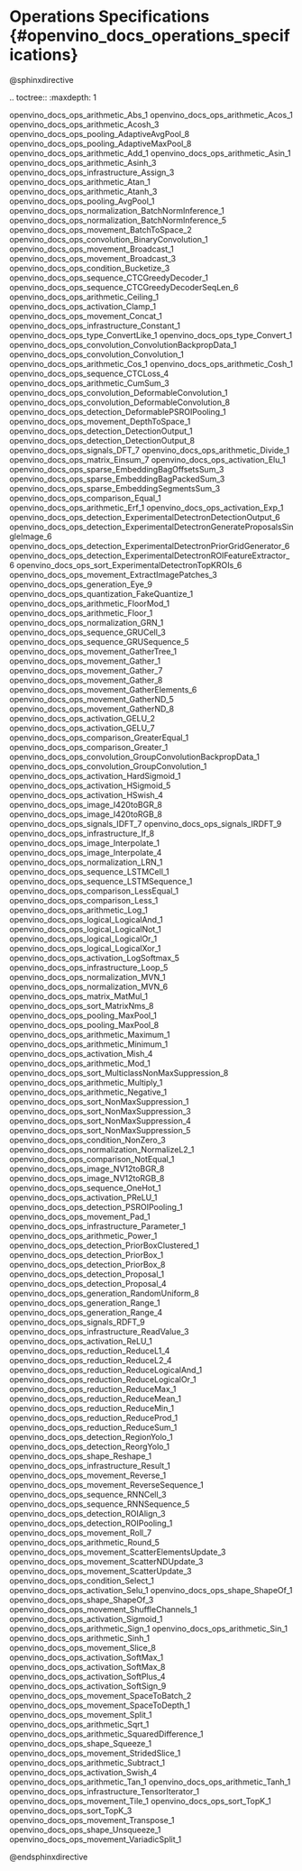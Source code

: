 # Operations Specifications {#openvino_docs_operations_specifications}

@sphinxdirective

.. toctree::
   :maxdepth: 1

   openvino_docs_ops_arithmetic_Abs_1
   openvino_docs_ops_arithmetic_Acos_1
   openvino_docs_ops_arithmetic_Acosh_3
   openvino_docs_ops_pooling_AdaptiveAvgPool_8
   openvino_docs_ops_pooling_AdaptiveMaxPool_8
   openvino_docs_ops_arithmetic_Add_1
   openvino_docs_ops_arithmetic_Asin_1
   openvino_docs_ops_arithmetic_Asinh_3
   openvino_docs_ops_infrastructure_Assign_3
   openvino_docs_ops_arithmetic_Atan_1
   openvino_docs_ops_arithmetic_Atanh_3
   openvino_docs_ops_pooling_AvgPool_1
   openvino_docs_ops_normalization_BatchNormInference_1
   openvino_docs_ops_normalization_BatchNormInference_5
   openvino_docs_ops_movement_BatchToSpace_2
   openvino_docs_ops_convolution_BinaryConvolution_1
   openvino_docs_ops_movement_Broadcast_1
   openvino_docs_ops_movement_Broadcast_3
   openvino_docs_ops_condition_Bucketize_3
   openvino_docs_ops_sequence_CTCGreedyDecoder_1
   openvino_docs_ops_sequence_CTCGreedyDecoderSeqLen_6
   openvino_docs_ops_arithmetic_Ceiling_1
   openvino_docs_ops_activation_Clamp_1
   openvino_docs_ops_movement_Concat_1
   openvino_docs_ops_infrastructure_Constant_1
   openvino_docs_ops_type_ConvertLike_1
   openvino_docs_ops_type_Convert_1
   openvino_docs_ops_convolution_ConvolutionBackpropData_1
   openvino_docs_ops_convolution_Convolution_1
   openvino_docs_ops_arithmetic_Cos_1
   openvino_docs_ops_arithmetic_Cosh_1
   openvino_docs_ops_sequence_CTCLoss_4
   openvino_docs_ops_arithmetic_CumSum_3
   openvino_docs_ops_convolution_DeformableConvolution_1
   openvino_docs_ops_convolution_DeformableConvolution_8
   openvino_docs_ops_detection_DeformablePSROIPooling_1
   openvino_docs_ops_movement_DepthToSpace_1
   openvino_docs_ops_detection_DetectionOutput_1
   openvino_docs_ops_detection_DetectionOutput_8
   openvino_docs_ops_signals_DFT_7
   openvino_docs_ops_arithmetic_Divide_1
   openvino_docs_ops_matrix_Einsum_7
   openvino_docs_ops_activation_Elu_1
   openvino_docs_ops_sparse_EmbeddingBagOffsetsSum_3
   openvino_docs_ops_sparse_EmbeddingBagPackedSum_3
   openvino_docs_ops_sparse_EmbeddingSegmentsSum_3
   openvino_docs_ops_comparison_Equal_1
   openvino_docs_ops_arithmetic_Erf_1
   openvino_docs_ops_activation_Exp_1
   openvino_docs_ops_detection_ExperimentalDetectronDetectionOutput_6
   openvino_docs_ops_detection_ExperimentalDetectronGenerateProposalsSingleImage_6
   openvino_docs_ops_detection_ExperimentalDetectronPriorGridGenerator_6
   openvino_docs_ops_detection_ExperimentalDetectronROIFeatureExtractor_6
   openvino_docs_ops_sort_ExperimentalDetectronTopKROIs_6
   openvino_docs_ops_movement_ExtractImagePatches_3
   openvino_docs_ops_generation_Eye_9
   openvino_docs_ops_quantization_FakeQuantize_1
   openvino_docs_ops_arithmetic_FloorMod_1
   openvino_docs_ops_arithmetic_Floor_1
   openvino_docs_ops_normalization_GRN_1
   openvino_docs_ops_sequence_GRUCell_3
   openvino_docs_ops_sequence_GRUSequence_5
   openvino_docs_ops_movement_GatherTree_1
   openvino_docs_ops_movement_Gather_1
   openvino_docs_ops_movement_Gather_7
   openvino_docs_ops_movement_Gather_8
   openvino_docs_ops_movement_GatherElements_6
   openvino_docs_ops_movement_GatherND_5
   openvino_docs_ops_movement_GatherND_8
   openvino_docs_ops_activation_GELU_2
   openvino_docs_ops_activation_GELU_7
   openvino_docs_ops_comparison_GreaterEqual_1
   openvino_docs_ops_comparison_Greater_1
   openvino_docs_ops_convolution_GroupConvolutionBackpropData_1
   openvino_docs_ops_convolution_GroupConvolution_1
   openvino_docs_ops_activation_HardSigmoid_1
   openvino_docs_ops_activation_HSigmoid_5
   openvino_docs_ops_activation_HSwish_4
   openvino_docs_ops_image_I420toBGR_8
   openvino_docs_ops_image_I420toRGB_8
   openvino_docs_ops_signals_IDFT_7
   openvino_docs_ops_signals_IRDFT_9
   openvino_docs_ops_infrastructure_If_8
   openvino_docs_ops_image_Interpolate_1
   openvino_docs_ops_image_Interpolate_4
   openvino_docs_ops_normalization_LRN_1
   openvino_docs_ops_sequence_LSTMCell_1
   openvino_docs_ops_sequence_LSTMSequence_1
   openvino_docs_ops_comparison_LessEqual_1
   openvino_docs_ops_comparison_Less_1
   openvino_docs_ops_arithmetic_Log_1
   openvino_docs_ops_logical_LogicalAnd_1
   openvino_docs_ops_logical_LogicalNot_1
   openvino_docs_ops_logical_LogicalOr_1
   openvino_docs_ops_logical_LogicalXor_1
   openvino_docs_ops_activation_LogSoftmax_5
   openvino_docs_ops_infrastructure_Loop_5
   openvino_docs_ops_normalization_MVN_1
   openvino_docs_ops_normalization_MVN_6
   openvino_docs_ops_matrix_MatMul_1
   openvino_docs_ops_sort_MatrixNms_8
   openvino_docs_ops_pooling_MaxPool_1
   openvino_docs_ops_pooling_MaxPool_8
   openvino_docs_ops_arithmetic_Maximum_1
   openvino_docs_ops_arithmetic_Minimum_1
   openvino_docs_ops_activation_Mish_4
   openvino_docs_ops_arithmetic_Mod_1
   openvino_docs_ops_sort_MulticlassNonMaxSuppression_8
   openvino_docs_ops_arithmetic_Multiply_1
   openvino_docs_ops_arithmetic_Negative_1
   openvino_docs_ops_sort_NonMaxSuppression_1
   openvino_docs_ops_sort_NonMaxSuppression_3
   openvino_docs_ops_sort_NonMaxSuppression_4
   openvino_docs_ops_sort_NonMaxSuppression_5
   openvino_docs_ops_condition_NonZero_3
   openvino_docs_ops_normalization_NormalizeL2_1
   openvino_docs_ops_comparison_NotEqual_1
   openvino_docs_ops_image_NV12toBGR_8
   openvino_docs_ops_image_NV12toRGB_8
   openvino_docs_ops_sequence_OneHot_1
   openvino_docs_ops_activation_PReLU_1
   openvino_docs_ops_detection_PSROIPooling_1
   openvino_docs_ops_movement_Pad_1
   openvino_docs_ops_infrastructure_Parameter_1
   openvino_docs_ops_arithmetic_Power_1
   openvino_docs_ops_detection_PriorBoxClustered_1
   openvino_docs_ops_detection_PriorBox_1
   openvino_docs_ops_detection_PriorBox_8
   openvino_docs_ops_detection_Proposal_1
   openvino_docs_ops_detection_Proposal_4
   openvino_docs_ops_generation_RandomUniform_8
   openvino_docs_ops_generation_Range_1
   openvino_docs_ops_generation_Range_4
   openvino_docs_ops_signals_RDFT_9
   openvino_docs_ops_infrastructure_ReadValue_3
   openvino_docs_ops_activation_ReLU_1
   openvino_docs_ops_reduction_ReduceL1_4
   openvino_docs_ops_reduction_ReduceL2_4
   openvino_docs_ops_reduction_ReduceLogicalAnd_1
   openvino_docs_ops_reduction_ReduceLogicalOr_1
   openvino_docs_ops_reduction_ReduceMax_1
   openvino_docs_ops_reduction_ReduceMean_1
   openvino_docs_ops_reduction_ReduceMin_1
   openvino_docs_ops_reduction_ReduceProd_1
   openvino_docs_ops_reduction_ReduceSum_1
   openvino_docs_ops_detection_RegionYolo_1
   openvino_docs_ops_detection_ReorgYolo_1
   openvino_docs_ops_shape_Reshape_1
   openvino_docs_ops_infrastructure_Result_1
   openvino_docs_ops_movement_Reverse_1
   openvino_docs_ops_movement_ReverseSequence_1
   openvino_docs_ops_sequence_RNNCell_3
   openvino_docs_ops_sequence_RNNSequence_5
   openvino_docs_ops_detection_ROIAlign_3
   openvino_docs_ops_detection_ROIPooling_1
   openvino_docs_ops_movement_Roll_7
   openvino_docs_ops_arithmetic_Round_5
   openvino_docs_ops_movement_ScatterElementsUpdate_3
   openvino_docs_ops_movement_ScatterNDUpdate_3
   openvino_docs_ops_movement_ScatterUpdate_3
   openvino_docs_ops_condition_Select_1
   openvino_docs_ops_activation_Selu_1
   openvino_docs_ops_shape_ShapeOf_1
   openvino_docs_ops_shape_ShapeOf_3
   openvino_docs_ops_movement_ShuffleChannels_1
   openvino_docs_ops_activation_Sigmoid_1
   openvino_docs_ops_arithmetic_Sign_1
   openvino_docs_ops_arithmetic_Sin_1
   openvino_docs_ops_arithmetic_Sinh_1
   openvino_docs_ops_movement_Slice_8
   openvino_docs_ops_activation_SoftMax_1
   openvino_docs_ops_activation_SoftMax_8
   openvino_docs_ops_activation_SoftPlus_4
   openvino_docs_ops_activation_SoftSign_9
   openvino_docs_ops_movement_SpaceToBatch_2
   openvino_docs_ops_movement_SpaceToDepth_1
   openvino_docs_ops_movement_Split_1
   openvino_docs_ops_arithmetic_Sqrt_1
   openvino_docs_ops_arithmetic_SquaredDifference_1
   openvino_docs_ops_shape_Squeeze_1
   openvino_docs_ops_movement_StridedSlice_1
   openvino_docs_ops_arithmetic_Subtract_1
   openvino_docs_ops_activation_Swish_4
   openvino_docs_ops_arithmetic_Tan_1
   openvino_docs_ops_arithmetic_Tanh_1
   openvino_docs_ops_infrastructure_TensorIterator_1
   openvino_docs_ops_movement_Tile_1
   openvino_docs_ops_sort_TopK_1
   openvino_docs_ops_sort_TopK_3
   openvino_docs_ops_movement_Transpose_1
   openvino_docs_ops_shape_Unsqueeze_1
   openvino_docs_ops_movement_VariadicSplit_1

@endsphinxdirective
